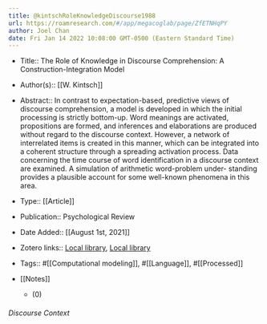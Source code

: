 ```yaml
---
title: @kintschRoleKnowledgeDiscourse1988
url: https://roamresearch.com/#/app/megacoglab/page/ZfETNHqPY
author: Joel Chan
date: Fri Jan 14 2022 10:08:00 GMT-0500 (Eastern Standard Time)
---
```


- Title:: The Role of Knowledge in Discourse Comprehension: A Construction-Integration Model
- Author(s):: [[W. Kintsch]]
- Abstract:: In contrast to expectation-based, predictive views of discourse comprehension, a model is developed in which the initial processing is strictly bottom-up. Word meanings are activated, propositions are formed, and inferences and elaborations are produced without regard to the discourse context. However, a network of interrelated items is created in this manner, which can be integrated into a coherent structure through a spreading activation process. Data concerning the time course of word identification in a discourse context are examined. A simulation of arithmetic word-problem under- standing provides a plausible account for some well-known phenomena in this area.
- Type:: [[Article]]
- Publication:: Psychological Review
- Date Added:: [[August 1st, 2021]]
- Zotero links:: [Local library](zotero://select/groups/2451508/items/9DDZ8MZA), [Local library](https://www.zotero.org/groups/2451508/items/9DDZ8MZA)
- Tags:: #[[Computational modeling]], #[[Language]], #[[Processed]]
- [[Notes]]

    - (0)

###### Discourse Context


